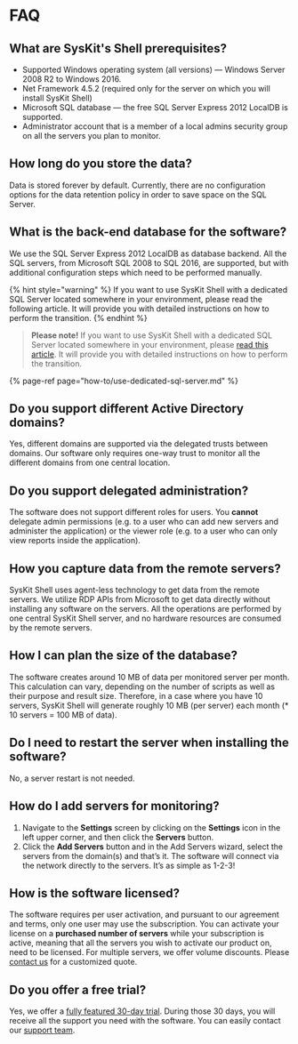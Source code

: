 # FAQ

## What are SysKit's Shell prerequisites?

* Supported Windows operating system \(all versions\) — Windows Server 2008 R2 to Windows 2016.
* Net Framework 4.5.2 \(required only for the server on which you will install SysKit Shell\)
* Microsoft SQL database — the free SQL Server Express 2012 LocalDB is supported.
* Administrator account that is a member of a local admins security group on all the servers you plan to monitor.

## How long do you store the data?

Data is stored forever by default. Currently, there are no configuration options for the data retention policy in order to save space on the SQL Server.

## What is the back-end database for the software?

We use the SQL Server Express 2012 LocalDB as database backend. All the SQL servers, from Microsoft SQL 2008 to SQL 2016, are supported, but with additional configuration steps which need to be performed manually.

{% hint style="warning" %}
If you want to use SysKit Shell with a dedicated SQL Server located somewhere in your environment, please read the following article. It will provide you with detailed instructions on how to perform the transition.
{% endhint %}

> **Please note!** If you want to use SysKit Shell with a dedicated SQL Server located somewhere in your environment, please [read this article](how-to/use-dedicated-sql-server.md). It will provide you with detailed instructions on how to perform the transition.

{% page-ref page="how-to/use-dedicated-sql-server.md" %}

## Do you support different Active Directory domains?

Yes, different domains are supported via the delegated trusts between domains. Our software only requires one-way trust to monitor all the different domains from one central location.

## Do you support delegated administration?

The software does not support different roles for users. You **cannot** delegate admin permissions \(e.g. to a user who can add new servers and administer the application\) or the viewer role \(e.g. to a user who can only view reports inside the application\).

## How you capture data from the remote servers?

SysKit Shell uses agent-less technology to get data from the remote servers. We utilize RDP APIs from Microsoft to get data directly without installing any software on the servers. All the operations are performed by one central SysKit Shell server, and no hardware resources are consumed by the remote servers.

## How I can plan the size of the database?

The software creates around 10 MB of data per monitored server per month. This calculation can vary, depending on the number of scripts as well as their purpose and result size. Therefore, in a case where you have 10 servers, SysKit Shell will generate roughly 10 MB \(per server\) each month \(\* 10 servers = 100 MB of data\).

## Do I need to restart the server when installing the software?

No, a server restart is not needed.

## How do I add servers for monitoring?

1. Navigate to the **Settings** screen by clicking on the **Settings** icon in the left upper corner, and then click the **Servers** button. 
2. Click the **Add Servers** button and in the Add Servers wizard, select the servers from the domain\(s\) and that’s it. The software will connect via the network directly to the servers. It’s as simple as 1-2-3!

## How is the software licensed?

The software requires per user activation, and pursuant to our agreement and terms, only one user may use the subscription. You can activate your license on a **purchased number of servers** while your subscription is active, meaning that all the servers you wish to activate our product on, need to be licensed. For multiple servers, we offer volume discounts. Please [contact us](https://www.syskit.com/company/contact-us) for a customized quote.

## Do you offer a free trial?

Yes, we offer a [fully featured 30-day trial](https://www.syskit.com/products/shell/download). During those 30 days, you will receive all the support you need with the software. You can easily contact our [support team](https://www.syskit.com/company/contact-us).

